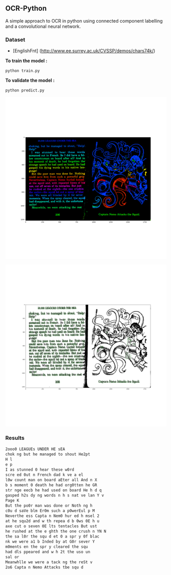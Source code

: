 ## OCR-Python

A simple approach to OCR in python using connected component labelling and a convolutional neural network.

### Dataset

* [EnglishFnt] (http://www.ee.surrey.ac.uk/CVSSP/demos/chars74k/)

**To train the model :**

```
python train.py 
```

**To validate the model :**
```
python predict.py
```

<p align="center">
<img src="results/connected_component.png" title="Connected components in the image" /></a></p>
<img src="results/characters.png"/></a>

### Results

```
2ooo0 LEAGUEs UNDER HE sEA
chok ng but he managed to shout He2pt
H l
e p
I as stunned 0 hear these w0rd
scre ed 0ut n French dad k ve a el
l0w count man on board aEter all And n X
b s moment 0 death he had org0tten he GR
str nge eecb he had used on board He h d q
gasped h2s dy ng words n h s nat ve lan Y v
Page K
But the po0r man was done or Noth ng h
c0u d saVe blm Er0m such a p0werEul p M
Neverthe ess Capta n Nem0 hur ed h msel 2
at he squ2d and w th repea d b 0ws 0E h u
axe cut o seven 0E lts tentacles But ust
he rushed at the e ghth the one crush n YN N
the sa l0r the squ d et 0 a spr y 0f blac
nk we were a1 b Inded by at G0r sever Y
m0ments en the spr y cleared the squ
had dls ppeared and w h 2t the uso un
sal or
Meanwhlle we were a tack ng the reSt v
2o6 Capta n Nemo Attacks tbe squ d
```


